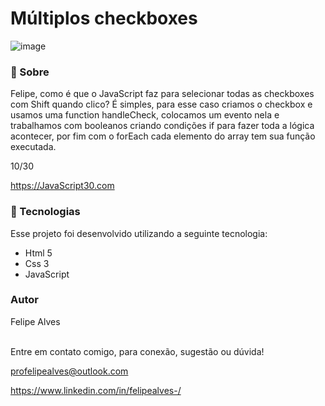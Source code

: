 # Múltiplos checkboxes

![image](https://user-images.githubusercontent.com/78622458/173884893-38f267bc-e09a-4fbb-b3e7-32ca33983de6.png)


### 🔖 Sobre
Felipe, como é que o JavaScript faz para selecionar todas as checkboxes com Shift quando clico? É simples, para esse caso criamos o checkbox e usamos uma function handleCheck, colocamos
um evento nela e trabalhamos com booleanos criando condições if para fazer toda a lógica acontecer, por fim com o forEach cada elemento do array tem sua função executada.

10/30

https://JavaScript30.com

### 🚀 Tecnologias
Esse projeto foi desenvolvido utilizando a seguinte tecnologia:

+ Html 5
+ Css 3
+ JavaScript

### Autor
Felipe Alves <br/><br/>


Entre em contato comigo, para conexão, sugestão ou dúvida! <br/>

profelipealves@outlook.com <br/>

https://www.linkedin.com/in/felipealves-/
